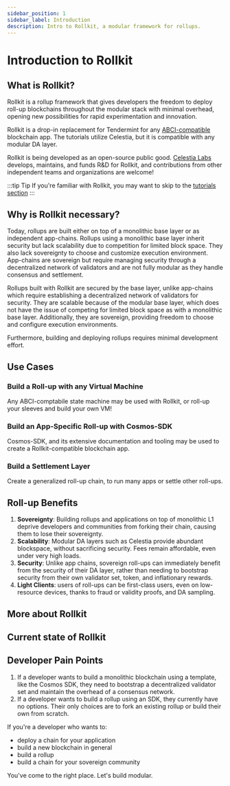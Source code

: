 ```yaml
---
sidebar_position: 1
sidebar_label: Introduction
description: Intro to Rollkit, a modular framework for rollups.
---
```


# Introduction to Rollkit

## What is Rollkit?

Rollkit is a rollup framework that gives developers the freedom to
deploy roll-up blockchains throughout the modular stack with minimal overhead, opening new possibilities for rapid experimentation and innovation.

<!-- Draft: Rollkit is a framework designed to ease the development and deployment of modular blockchains, specifically the execution layers of the modular blockchain stack (aka rollups) (link to celestia article). -->

Rollkit is a drop-in replacement for Tendermint for any [ABCI-compatible](https://github.com/tendermint/abci/blob/master/specification.md) blockchain app. The tutorials utilize Celestia, but it is compatible with any modular DA layer.

Rollkit is being developed as an open-source public good.
[Celestia Labs](https://celestia.org) develops, maintains, and funds R&D for Rollkit, and contributions from other independent teams and organizations are welcome!

:::tip Tip
If you're familiar with Rollkit, you may want to skip to the [tutorials section](../category/tutorials)
:::

## Why is Rollkit necessary?

Today, rollups are built either on top of a monolithic base layer or as independent app-chains. Rollups using a monolithic base layer inherit security but lack scalability due to competition for limited block space. They also lack sovereignty to choose and customize execution environment. App-chains are sovereign but require managing security through a decentralized network of validators and are not fully modular as they handle consensus and settlement.

Rollups built with Rollkit are secured by the base layer, unlike app-chains which require establishing a decentralized network of validators for security. They are scalable because of the modular base layer, which does not have the issue of competing for limited block space as with a monolithic base layer. Additionally, they are sovereign, providing freedom to choose and configure execution environments.

Furthermore, building and deploying rollups requires minimal development effort.

<!-- Drafting: elaborate more on security, scalability, sovereignity, and ease of deloyment factors -->

## Use Cases

<!-- Drafting: envisioned usecases -->

### Build a Roll-up with any Virtual Machine

Any ABCI-comptabile state machine may be used with Rollkit, or roll-up your sleeves and build your own VM!

### Build an App-Specific Roll-up with Cosmos-SDK

Cosmos-SDK, and its extensive documentation and tooling may be used to create a Rollkit-compatible blockchain app.

### Build a Settlement Layer

Create a generalized roll-up chain, to run many apps or settle other roll-ups.

## Roll-up Benefits

1. **Sovereignty**: Building rollups and applications on top of
monolithic L1 deprive developers and communities from forking their
chain, causing them to lose their sovereignty.
2. **Scalability**: Modular DA layers such as Celestia provide abundant blockspace, without sacrificing security. Fees remain affordable, even under very high loads.
3. **Security**: Unlike app chains, sovereign roll-ups can immediately benefit from the security of their DA layer, rather than needing to bootstrap security from their own validator set, token, and inflationary rewards.
4. **Light Clients**: users of roll-ups can be first-class users, even on low-resource devices, thanks to fraud or validity proofs, and DA sampling.

## More about Rollkit

<!-- Drafting: elaborate on how rollkit is built and make it interesting for people to read on to the next sections. -->

## Current state of Rollkit

<!-- Drafting: a paragraph or bullet points describing the current state of Rollkit. -->

## Developer Pain Points

1. If a developer wants to build a monolithic blockchain using a template,
like the Cosmos SDK, they need to bootstrap a decentralized validator set
and maintain the overhead of a consensus network.
2. If a developer wants to build a rollup using an SDK, they currently have
no options. Their only choices are to fork an existing rollup or build their
own from scratch.

If you're a developer who wants to:

- deploy a chain for your application
- build a new blockchain in general
- build a rollup
- build a chain for your sovereign community

You've come to the right place. Let's build modular.

